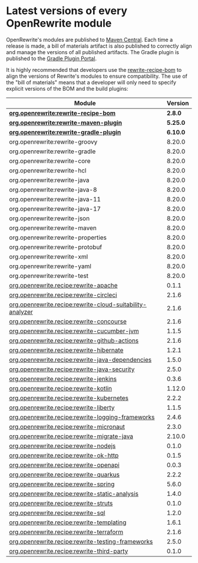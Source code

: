 # Latest versions of every OpenRewrite module

OpenRewrite's modules are published to [Maven Central](https://search.maven.org/search?q=org.openrewrite). Each time a release is made, a bill of materials artifact is also published to correctly align and manage the versions of all published artifacts. The Gradle plugin is published to the [Gradle Plugin Portal](https://plugins.gradle.org/plugin/org.openrewrite.rewrite).

It is highly recommended that developers use the [rewrite-recipe-bom](https://github.com/openrewrite/rewrite-recipe-bom) to align the versions of Rewrite's modules to ensure compatibility. The use of the "bill of materials" means that a developer will only need to specify explicit versions of the BOM and the build plugins:

<!-- DO NOT AUTO UPDATE THESE VERSIONS -->
<!-- 2.1.2 -->
<!-- 2.2.0 -->

| Module                                                                                                                          | Version   |
| --------------------------------------------------------------------------------------------------------------------------------| ----------|
| [**org.openrewrite:rewrite-recipe-bom**](https://github.com/openrewrite/rewrite-recipe-bom)                                     | **2.8.0** |
| [**org.openrewrite:rewrite-maven-plugin**](https://github.com/openrewrite/rewrite-maven-plugin)                                 | **5.25.0** |
| [**org.openrewrite:rewrite-gradle-plugin**](https://github.com/openrewrite/rewrite-gradle-plugin)                               | **6.10.0** |
| org.openrewrite:rewrite-groovy                                                                                                  | 8.20.0    |
| org.openrewrite:rewrite-gradle                                                                                                  | 8.20.0    |
| org.openrewrite:rewrite-core                                                                                                    | 8.20.0    |
| org.openrewrite:rewrite-hcl                                                                                                     | 8.20.0    |
| org.openrewrite:rewrite-java                                                                                                    | 8.20.0    |
| org.openrewrite:rewrite-java-8                                                                                                  | 8.20.0    |
| org.openrewrite:rewrite-java-11                                                                                                 | 8.20.0    |
| org.openrewrite:rewrite-java-17                                                                                                 | 8.20.0    |
| org.openrewrite:rewrite-json                                                                                                    | 8.20.0    |
| org.openrewrite:rewrite-maven                                                                                                   | 8.20.0    |
| org.openrewrite:rewrite-properties                                                                                              | 8.20.0    |
| org.openrewrite:rewrite-protobuf                                                                                                | 8.20.0    |
| org.openrewrite:rewrite-xml                                                                                                     | 8.20.0    |
| org.openrewrite:rewrite-yaml                                                                                                    | 8.20.0    |
| org.openrewrite:rewrite-test                                                                                                    | 8.20.0    |
| [org.openrewrite.recipe:rewrite-apache](https://github.com/openrewrite/rewrite-apache)                                          | 0.1.1     |
| [org.openrewrite.recipe:rewrite-circleci](https://github.com/openrewrite/rewrite-circleci)                                      | 2.1.6     |
| [org.openrewrite.recipe:rewrite-cloud-suitability-analyzer](https://github.com/openrewrite/rewrite-cloud-suitability-analyzer)  | 2.1.6     |
| [org.openrewrite.recipe:rewrite-concourse](https://github.com/openrewrite/rewrite-concourse)                                    | 2.1.6     |
| [org.openrewrite.recipe:rewrite-cucumber-jvm](https://github.com/openrewrite/rewrite-cucumber-jvm)                              | 1.1.5     |
| [org.openrewrite.recipe:rewrite-github-actions](https://github.com/openrewrite/rewrite-github-actions)                          | 2.1.6     |
| [org.openrewrite.recipe:rewrite-hibernate](https://github.com/openrewrite/rewrite-hibernate)                                    | 1.2.1     |
| [org.openrewrite.recipe:rewrite-java-dependencies](https://github.com/openrewrite/rewrite-java-dependencies)                    | 1.5.0     |
| [org.openrewrite.recipe:rewrite-java-security](https://github.com/openrewrite/rewrite-java-security)                            | 2.5.0     |
| [org.openrewrite.recipe:rewrite-jenkins](https://github.com/openrewrite/rewrite-jenkins)                                        | 0.3.6     |
| [org.openrewrite.recipe:rewrite-kotlin](https://github.com/openrewrite/rewrite-kotlin)                                          | 1.12.0    |
| [org.openrewrite.recipe:rewrite-kubernetes](https://github.com/openrewrite/rewrite-kubernetes)                                  | 2.2.2     |
| [org.openrewrite.recipe:rewrite-liberty](https://github.com/openrewrite/rewrite-liberty)                                        | 1.1.5     |
| [org.openrewrite.recipe:rewrite-logging-frameworks](https://github.com/openrewrite/rewrite-logging-frameworks)                  | 2.4.6     | <!--Update-->
| [org.openrewrite.recipe:rewrite-micronaut](https://github.com/openrewrite/rewrite-micronaut)                                    | 2.3.0     | <!--Update-->
| [org.openrewrite.recipe:rewrite-migrate-java](https://github.com/openrewrite/rewrite-migrate-java)                              | 2.10.0    | <!--Update-->
| [org.openrewrite.recipe:rewrite-nodejs](https://github.com/openrewrite/rewrite-nodejs)                                          | 0.1.0     |
| [org.openrewrite.recipe:rewrite-ok-http](https://github.com/openrewrite/rewrite-okhttp)                                         | 0.1.5     |
| [org.openrewrite.recipe:rewrite-openapi](https://github.com/openrewrite/rewrite-openapi)                                        | 0.0.3     |
| [org.openrewrite.recipe:rewrite-quarkus](https://github.com/openrewrite/rewrite-quarkus)                                        | 2.2.2     | <!--Update-->
| [org.openrewrite.recipe:rewrite-spring](https://github.com/openrewrite/rewrite-spring)                                          | 5.6.0     | <!--Update-->
| [org.openrewrite.recipe:rewrite-static-analysis](https://github.com/openrewrite/rewrite-static-analysis)                        | 1.4.0     | <!--Update-->
| [org.openrewrite.recipe:rewrite-struts](https://github.com/openrewrite/rewrite-struts)                                          | 0.1.0     |
| [org.openrewrite.recipe:rewrite-sql](https://github.com/openrewrite/rewrite-sql)                                                | 1.2.0     |
| [org.openrewrite.recipe:rewrite-templating](https://github.com/openrewrite/rewrite-templating)                                  | 1.6.1     |
| [org.openrewrite.recipe:rewrite-terraform](https://github.com/openrewrite/rewrite-terraform)                                    | 2.1.6     |
| [org.openrewrite.recipe:rewrite-testing-frameworks](https://github.com/openrewrite/rewrite-testing-frameworks)                  | 2.5.0     | <!--Update-->
| [org.openrewrite.recipe:rewrite-third-party](https://github.com/openrewrite/rewrite-third-party)                                | 0.1.0     |
